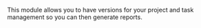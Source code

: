 This module allows you to have versions for your project and task management so you can then generate reports.